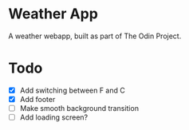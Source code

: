 # Weather App

A weather webapp, built as part of The Odin Project.

# Todo 

- [x] Add switching between F and C
- [x] Add footer
- [ ] Make smooth background transition
- [ ] Add loading screen?